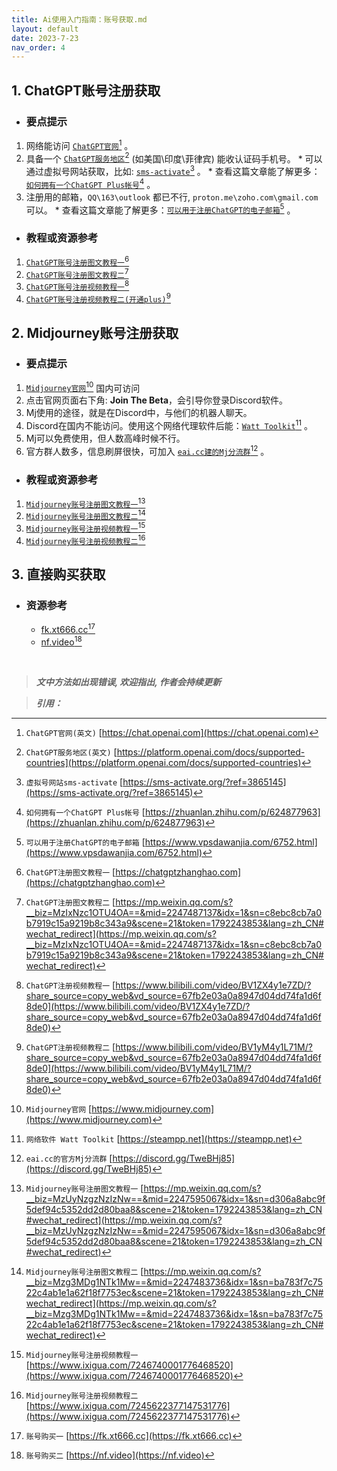 ```yaml
---
title: Ai使用入门指南：账号获取.md
layout: default
date: 2023-7-23
nav_order: 4
---
```

## 1. ChatGPT账号注册获取
* ### 要点提示
1. 网络能访问 [`ChatGPT官网`](https://chat.openai.com)[^1] 。
2. 具备一个 [`ChatGPT服务地区`]( https://platform.openai.com/docs/supported-countries)[^2] (如美国\印度\菲律宾) 能收认证码手机号。
		* 可以通过虚拟号网站获取，比如: [`sms-activate`](https://sms-activate.org/?ref=3865145)[^3] 。
		* 查看这篇文章能了解更多：[`如何拥有一个ChatGPT Plus帐号`](https://zhuanlan.zhihu.com/p/624877963)[^4] 。
3. 注册用的邮箱，`QQ\163\outlook` 都已不行, `proton.me\zoho.com\gmail.com` 可以。
		* 查看这篇文章能了解更多：[`可以用于注册ChatGPT的电子邮箱`](https://www.vpsdawanjia.com/6752.html)[^5] 。

* ###  教程或资源参考
1. [`ChatGPT账号注册图文教程一`](https://chatgptzhanghao.com)[^6]
2. [`ChatGPT账号注册图文教程二`](https://mp.weixin.qq.com/s?__biz=MzIxNzc1OTU4OA==&mid=2247487137&idx=1&sn=c8ebc8cb7a0b7919c15a9219b8c343a9&scene=21&token=1792243853&lang=zh_CN#wechat_redirect)[^7]
3. [`ChatGPT账号注册视频教程一`](https://www.bilibili.com/video/BV1ZX4y1e7ZD/?share_source=copy_web&vd_source=67fb2e03a0a8947d04dd74fa1d6f8de0)[^8]
4. [`ChatGPT账号注册视频教程二(开通plus)`](https://www.bilibili.com/video/BV1yM4y1L71M/?share_source=copy_web&vd_source=67fb2e03a0a8947d04dd74fa1d6f8de0)[^9]


## 2. Midjourney账号注册获取
* ### 要点提示
1. [`Midjourney官网`](https://www.midjourney.com)[^10] 国内可访问
2. 点击官网页面右下角: **Join The Beta**，会引导你登录Discord软件。
3. Mj使用的途径，就是在Discord中，与他们的机器人聊天。
4. Discord在国内不能访问。使用这个网络代理软件后能：[`Watt Toolkit`](https://steampp.net)[^11] 。
5. Mj可以免费使用，但人数高峰时候不行。
6. 官方群人数多，信息刷屏很快，可加入 [`eai.cc建的Mj分流群`](https://discord.gg/TweBHj85)[^12] 。

* ### 教程或资源参考
1. [`Midjourney账号注册图文教程一`](https://mp.weixin.qq.com/s?__biz=MzUyNzgzNzIzNw==&mid=2247595067&idx=1&sn=d306a8abc9f5def94c5352dd2d80baa8&scene=21&token=1792243853&lang=zh_CN#wechat_redirect)[^13]
2. [`Midjourney账号注册图文教程二`](https://mp.weixin.qq.com/s?__biz=Mzg3MDg1NTk1Mw==&mid=2247483736&idx=1&sn=ba783f7c7522c4ab1e1a62f18f7753ec&scene=21&token=1792243853&lang=zh_CN#wechat_redirect)[^14]
3. [`Midjourney账号注册视频教程一`](https://www.ixigua.com/7246740001776468520)[^15]
4. [`Midjourney账号注册视频教程二`](https://www.ixigua.com/7245622377147531776)[^16]

## 3. 直接购买获取

* ### 资源参考

  * [fk.xt666.cc](https://fk.xt666.cc)[^17]
  * [nf.video](https://nf.video)[^18]

<br>

> **_文中方法如出现错误, 欢迎指出, 作者会持续更新_**

> **_引用：_**

[^1]: `ChatGPT官网(英文)` [https://chat.openai.com](https://chat.openai.com)
[^2]: `ChatGPT服务地区(英文)` [https://platform.openai.com/docs/supported-countries](https://platform.openai.com/docs/supported-countries)
[^3]: `虚拟号网站sms-activate` [https://sms-activate.org/?ref=3865145](https://sms-activate.org/?ref=3865145)
[^4]: `如何拥有一个ChatGPT Plus帐号` [https://zhuanlan.zhihu.com/p/624877963](https://zhuanlan.zhihu.com/p/624877963)
[^5]: `可以用于注册ChatGPT的电子邮箱` [https://www.vpsdawanjia.com/6752.html](https://www.vpsdawanjia.com/6752.html)
[^6]: `ChatGPT注册图文教程一` [https://chatgptzhanghao.com](https://chatgptzhanghao.com)
[^7]: `ChatGPT注册图文教程二` [https://mp.weixin.qq.com/s?__biz=MzIxNzc1OTU4OA==&mid=2247487137&idx=1&sn=c8ebc8cb7a0b7919c15a9219b8c343a9&scene=21&token=1792243853&lang=zh_CN#wechat_redirect](https://mp.weixin.qq.com/s?__biz=MzIxNzc1OTU4OA==&mid=2247487137&idx=1&sn=c8ebc8cb7a0b7919c15a9219b8c343a9&scene=21&token=1792243853&lang=zh_CN#wechat_redirect)
[^8]: `ChatGPT注册视频教程一`  [https://www.bilibili.com/video/BV1ZX4y1e7ZD/?share_source=copy_web&vd_source=67fb2e03a0a8947d04dd74fa1d6f8de0](https://www.bilibili.com/video/BV1ZX4y1e7ZD/?share_source=copy_web&vd_source=67fb2e03a0a8947d04dd74fa1d6f8de0)
[^9]: `ChatGPT注册视频教程二` [https://www.bilibili.com/video/BV1yM4y1L71M/?share_source=copy_web&vd_source=67fb2e03a0a8947d04dd74fa1d6f8de0](https://www.bilibili.com/video/BV1yM4y1L71M/?share_source=copy_web&vd_source=67fb2e03a0a8947d04dd74fa1d6f8de0)
[^10]: `Midjourney官网` [https://www.midjourney.com](https://www.midjourney.com)
[^11]: `网络软件 Watt Toolkit` [https://steampp.net](https://steampp.net)
[^12]: `eai.cc的官方Mj分流群` [https://discord.gg/TweBHj85](https://discord.gg/TweBHj85)
[^13]: `Midjourney账号注册图文教程一` [https://mp.weixin.qq.com/s?__biz=MzUyNzgzNzIzNw==&mid=2247595067&idx=1&sn=d306a8abc9f5def94c5352dd2d80baa8&scene=21&token=1792243853&lang=zh_CN#wechat_redirect](https://mp.weixin.qq.com/s?__biz=MzUyNzgzNzIzNw==&mid=2247595067&idx=1&sn=d306a8abc9f5def94c5352dd2d80baa8&scene=21&token=1792243853&lang=zh_CN#wechat_redirect)
[^14]: `Midjourney账号注册图文教程二` [https://mp.weixin.qq.com/s?__biz=Mzg3MDg1NTk1Mw==&mid=2247483736&idx=1&sn=ba783f7c7522c4ab1e1a62f18f7753ec&scene=21&token=1792243853&lang=zh_CN#wechat_redirect](https://mp.weixin.qq.com/s?__biz=Mzg3MDg1NTk1Mw==&mid=2247483736&idx=1&sn=ba783f7c7522c4ab1e1a62f18f7753ec&scene=21&token=1792243853&lang=zh_CN#wechat_redirect)
[^15]: `Midjourney账号注册视频教程一` [https://www.ixigua.com/7246740001776468520](https://www.ixigua.com/7246740001776468520)
[^16]: `Midjourney账号注册视频教程二` [https://www.ixigua.com/7245622377147531776](https://www.ixigua.com/7245622377147531776)
[^17]: `账号购买一` [https://fk.xt666.cc](https://fk.xt666.cc)
[^18]: `账号购买二` [https://nf.video](https://nf.video)

